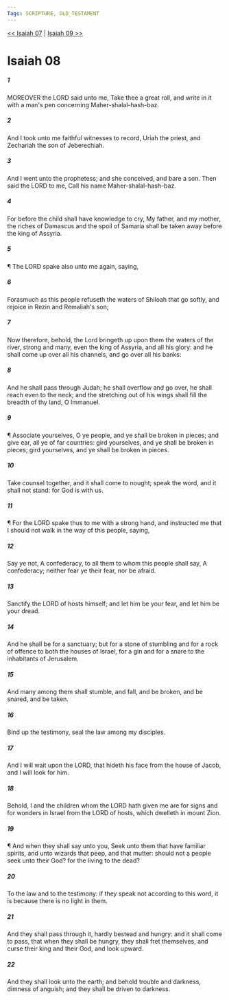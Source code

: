 ```yaml
---
Tags: SCRIPTURE, OLD_TESTAMENT
---
```


[<< Isaiah 07](OLD_TESTAMENT/23_Isaiah/Isaiah_07.md) | [Isaiah 09 >>](OLD_TESTAMENT/23_Isaiah/Isaiah_09.md)

# Isaiah 08

##### 1

MOREOVER the LORD said unto me, Take thee a great roll, and write in it with a man's pen concerning Maher-shalal-hash-baz.

##### 2

And I took unto me faithful witnesses to record, Uriah the priest, and Zechariah the son of Jeberechiah.

##### 3

And I went unto the prophetess; and she conceived, and bare a son. Then said the LORD to me, Call his name Maher-shalal-hash-baz.

##### 4

For before the child shall have knowledge to cry, My father, and my mother, the riches of Damascus and the spoil of Samaria shall be taken away before the king of Assyria.

##### 5

¶ The LORD spake also unto me again, saying,

##### 6

Forasmuch as this people refuseth the waters of Shiloah that go softly, and rejoice in Rezin and Remaliah's son;

##### 7

Now therefore, behold, the Lord bringeth up upon them the waters of the river, strong and many, even the king of Assyria, and all his glory: and he shall come up over all his channels, and go over all his banks:

##### 8

And he shall pass through Judah; he shall overflow and go over, he shall reach even to the neck; and the stretching out of his wings shall fill the breadth of thy land, O Immanuel.

##### 9

¶ Associate yourselves, O ye people, and ye shall be broken in pieces; and give ear, all ye of far countries: gird yourselves, and ye shall be broken in pieces; gird yourselves, and ye shall be broken in pieces.

##### 10

Take counsel together, and it shall come to nought; speak the word, and it shall not stand: for God is with us.

##### 11

¶ For the LORD spake thus to me with a strong hand, and instructed me that I should not walk in the way of this people, saying,

##### 12

Say ye not, A confederacy, to all them to whom this people shall say, A confederacy; neither fear ye their fear, nor be afraid.

##### 13

Sanctify the LORD of hosts himself; and let him be your fear, and let him be your dread.

##### 14

And he shall be for a sanctuary; but for a stone of stumbling and for a rock of offence to both the houses of Israel, for a gin and for a snare to the inhabitants of Jerusalem.

##### 15

And many among them shall stumble, and fall, and be broken, and be snared, and be taken.

##### 16

Bind up the testimony, seal the law among my disciples.

##### 17

And I will wait upon the LORD, that hideth his face from the house of Jacob, and I will look for him.

##### 18

Behold, I and the children whom the LORD hath given me are for signs and for wonders in Israel from the LORD of hosts, which dwelleth in mount Zion.

##### 19

¶ And when they shall say unto you, Seek unto them that have familiar spirits, and unto wizards that peep, and that mutter: should not a people seek unto their God? for the living to the dead?

##### 20

To the law and to the testimony: if they speak not according to this word, it is because there is no light in them.

##### 21

And they shall pass through it, hardly bestead and hungry: and it shall come to pass, that when they shall be hungry, they shall fret themselves, and curse their king and their God, and look upward.

##### 22

And they shall look unto the earth; and behold trouble and darkness, dimness of anguish; and they shall be driven to darkness.
